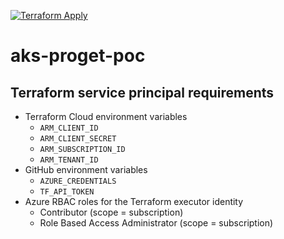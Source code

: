 [![Terraform Apply](https://github.com/emerconnelly/aks-proget-poc/actions/workflows/terraform-apply.yml/badge.svg?branch=main)](https://github.com/emerconnelly/aks-proget-poc/actions/workflows/terraform-apply.yml)

# aks-proget-poc

## Terraform service principal requirements
- Terraform Cloud environment variables
  - `ARM_CLIENT_ID`
  - `ARM_CLIENT_SECRET`
  - `ARM_SUBSCRIPTION_ID`
  - `ARM_TENANT_ID`
- GitHub environment variables
  - `AZURE_CREDENTIALS`
  - `TF_API_TOKEN`
- Azure RBAC roles for the Terraform executor identity
  - Contributor (scope = subscription)
  - Role Based Access Administrator (scope = subscription)
